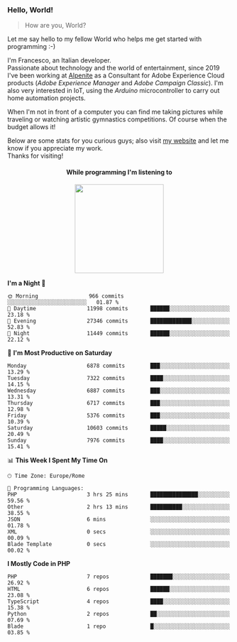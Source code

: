 ### Hello, World!

> How are you, World?

Let me say hello to my fellow World who helps me get started with programming :-)

I'm Francesco, an Italian developer.  
Passionate about technology and the world of entertainment, since 2019 I've been working at [Alpenite](https://www.alpenite.com) as a Consultant for Adobe Experience Cloud products (*Adobe Experience Manager* and *Adobe Campaign Classic*). I'm also very interested in IoT, using the *Arduino* microcontroller to carry out home automation projects.

When I'm not in front of a computer you can find me taking pictures while traveling or watching artistic gymnastics competitions. Of course when the budget allows it!

Below are some stats for you curious guys; also visit [my website](https://www.francescorega.eu) and let me know if you appreciate my work.  
Thanks for visiting!

<div align="center">
  <h4>While programming I'm listening to</h4>
  <a href="https://apps.francescorega.eu/now-playing/11147232609" target="_blank"><img src="https://apps.francescorega.eu/now-playing/11147232609" width="200"></a>
</div>

<!--START_SECTION:waka-->
**I'm a Night 🦉** 

```text
🌞 Morning                966 commits         ░░░░░░░░░░░░░░░░░░░░░░░░░   01.87 % 
🌆 Daytime                11998 commits       ██████░░░░░░░░░░░░░░░░░░░   23.18 % 
🌃 Evening                27346 commits       █████████████░░░░░░░░░░░░   52.83 % 
🌙 Night                  11449 commits       ██████░░░░░░░░░░░░░░░░░░░   22.12 % 
```
📅 **I'm Most Productive on Saturday** 

```text
Monday                   6878 commits        ███░░░░░░░░░░░░░░░░░░░░░░   13.29 % 
Tuesday                  7322 commits        ████░░░░░░░░░░░░░░░░░░░░░   14.15 % 
Wednesday                6887 commits        ███░░░░░░░░░░░░░░░░░░░░░░   13.31 % 
Thursday                 6717 commits        ███░░░░░░░░░░░░░░░░░░░░░░   12.98 % 
Friday                   5376 commits        ███░░░░░░░░░░░░░░░░░░░░░░   10.39 % 
Saturday                 10603 commits       █████░░░░░░░░░░░░░░░░░░░░   20.49 % 
Sunday                   7976 commits        ████░░░░░░░░░░░░░░░░░░░░░   15.41 % 
```


📊 **This Week I Spent My Time On** 

```text
🕑︎ Time Zone: Europe/Rome

💬 Programming Languages: 
PHP                      3 hrs 25 mins       ███████████████░░░░░░░░░░   59.56 % 
Other                    2 hrs 13 mins       ██████████░░░░░░░░░░░░░░░   38.55 % 
JSON                     6 mins              ░░░░░░░░░░░░░░░░░░░░░░░░░   01.78 % 
XML                      0 secs              ░░░░░░░░░░░░░░░░░░░░░░░░░   00.09 % 
Blade Template           0 secs              ░░░░░░░░░░░░░░░░░░░░░░░░░   00.02 % 
```

**I Mostly Code in PHP** 

```text
PHP                      7 repos             ███████░░░░░░░░░░░░░░░░░░   26.92 % 
HTML                     6 repos             ██████░░░░░░░░░░░░░░░░░░░   23.08 % 
TypeScript               4 repos             ████░░░░░░░░░░░░░░░░░░░░░   15.38 % 
Python                   2 repos             ██░░░░░░░░░░░░░░░░░░░░░░░   07.69 % 
Blade                    1 repo              █░░░░░░░░░░░░░░░░░░░░░░░░   03.85 % 
```




<!--END_SECTION:waka-->
